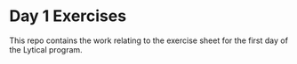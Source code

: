 # Day 1 Exercises

This repo contains the work relating to the exercise sheet for the first day of the Lytical program.
